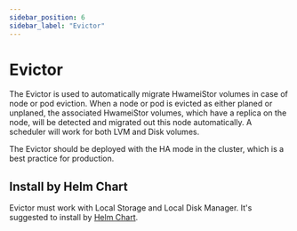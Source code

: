 ```yaml
---
sidebar_position: 6
sidebar_label: "Evictor"
---
```


# Evictor

The Evictor is used to automatically migrate HwameiStor volumes in case of node or pod eviction. When a node or pod is evicted as either planed or unplaned, the associated HwameiStor volumes, which have a replica on the node, will be detected and migrated out this node automatically. A scheduler will work for both LVM and Disk volumes.

The Evictor should be deployed with the HA mode in the cluster, which is a best practice for production.

## Install by Helm Chart

Evictor must work with Local Storage and Local Disk Manager. It's suggested to install by [Helm Chart](../../quick_start/install/deploy.md).
